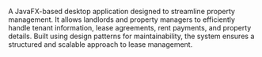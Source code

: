 A JavaFX-based desktop application designed to streamline property management. It allows landlords and property managers to efficiently handle tenant information, lease agreements, rent payments, and property details. Built using design patterns for maintainability, the system ensures a structured and scalable approach to lease management.
